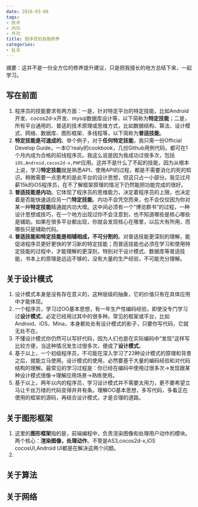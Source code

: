 ```yaml
---
date: 2016-03-08
tags: 
- 技术 
- 内功 
- 外功
title: 程序员的自我修养
categories: 
- 扯淡
---
```


摘要：这并不是一份全方位的修养提升建议，只是把我擅长的地方总结下来，一起学习。


## 写在前面


1. 程序员的技能要求有两方面：一是，针对特定平台的特定技能，比如Android开发、cocos2d-x开发、mysql数据库设计等，以下简称为**特定技能**；二是，所有平台通用的、普适的技术原理或思维方式，比如数据结构、算法、设计模式、网络、数据库、图形框架、多线程等，以下简称为**普适技能**。
2. **特定技能是可速成的**。举个例子，对于**任何特定技能**，我只需一份Official Develop Guide，一本O'realy的cookbook，几份Github用例代码，都可在1个月内成为合格的前线程序员。我这么说是因为我成功过很多次，包括`iOS,Android,cocos2d-x,PHP`应用。这并不是什么了不起的技能，因为从根本上说，学习**特定技能**就是熟悉API、使用API的过程，都是不需要消化的死的知识。稍微需要一点思考的是此平台的设计思想，但这只占一小部分。我见过月薪15k的iOS程序员，在不了解框架原理的情况下仍然能把功能完成的很好。
3. **普适技能是内功**。它体现了程序员的思维能力，决定着程序员的上限，也决定着是否能快速适应另一门**特定技能**。内功不会凭空而来，也不会仅仅因为你对某一种**特定技能**精通就内功大增。这中间必须有一个“博览群书”的过程，一种设计思想或技巧，在一个地方出现过你不会注意到，也不知道哪些是核心哪些是辅助。如果在很多平台都出现，你就会发现核心在哪里，以后大有所用，而哪些只是辅助代码。
4. **普适技能和特定技能是相辅相成，不可分割的**。对普适技能更深刻的理解，能促进程序员更好更快的学习新的特定技能；而普适技能也必须在学习和使用特定技能的过程中，才能理解的更深刻，特别对于设计模式、数据库等普适技能，书本上的原理是远远不够的，没有大量的生产经验，不可能充分理解。


## 关于设计模式

1. 设计模式本身是没有存在意义的，这种层级的抽象，它的价值只有在具体应用中才能体现。
2. 一个程序员，学习过OO基本思想，有一年生产性编码经验，即使没专门学习过**设计模式**，必定已经用过其中的很多种。常见的框架或平台，比如Android、iOS、Mina，本身都处处有设计模式的影子，只要你写代码，它就无处不在。
3. 不懂设计模式你仍然可以写好代码，因为人们也是在实际编码中“发现”这样写比较方便，当这种情况发生过很多次，便成了**设计模式**。
4. 基于以上，一个初级程序员，不可能在深入学习了23种设计模式的原理和背景之后，就能立马使用。设计模式的使用，必然要基于大量的编码经验和对代码结构的理解。最常见的学习过程是：你已经在编码中使用过很多次->发现跟某种设计模式很像->理解应用场景->熟练使用。
5. 基于以上，两年以内的程序员，学习设计模式并不需要太用力，更不要希望立马让千丝万缕的代码变得井井有条。理解OO基本思想，多写代码，多看正在使用的框架的源码，再结合设计模式，才是合理的道路。

## 关于图形框架

1. 这里的**图形框架**指的是，前端编程中，负责渲染图像和处理用户动作的模块。两个核心：**渲染图像，处理动作**。不管是AS3,cocos2d-x,iOS cocosUI,Android UI都是在解决这两个问题。
2. 

## 关于算法

## 关于网络




